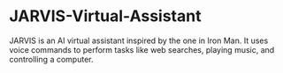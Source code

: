 # JARVIS-Virtual-Assistant
JARVIS is an AI virtual assistant inspired by the one in Iron Man. It uses voice commands to perform tasks like web searches, playing music, and controlling a computer.

